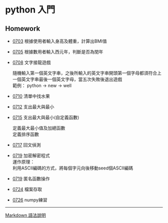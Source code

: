 # python 入門

## Homework
+ [0703](https://github.com/leeyu0911/MyPython/blob/master/homework/0703%EF%BC%BF%E8%BC%B8%E5%85%A5%E8%BA%AB%E9%AB%98%E9%AB%94%E9%87%8D%E8%A8%88%E7%AE%97BMI.py)
根據使用者輸入身高及體重，計算出BMI值

+ [0705](https://github.com/leeyu0911/MyPython/blob/master/homework/0705%EF%BC%BF%E8%BC%B8%E5%85%A5%E8%A5%BF%E5%85%83%E5%B9%B4%E5%88%A4%E6%96%B7%E6%98%AF%E5%90%A6%E7%82%BA%E9%96%8F%E5%B9%B4.py)
根據數用者輸入西元年，判斷是否為閏年

+ [0708](https://github.com/leeyu0911/MyPython/blob/master/homework/0708%EF%BC%BF%E5%AD%97%E4%B8%B2%E6%96%87%E5%AD%97%E6%8E%A5%E9%BE%8D.py)
文字接龍遊戲

    隨機輸入第一個英文字串，之後所輸入的英文字串開頭第一個字母都須符合上一個英文字串最後一個英文字母，當五次失敗後退出遊戲  
    範例：
    python -> new -> well

+ [0710](https://github.com/leeyu0911/MyPython/blob/master/homework/0710%EF%BC%BF%E6%B8%85%E5%96%AE%E4%B8%AD%E6%89%BE%E6%B0%B4%E6%9E%9C.py)
  清單中找水果

+ [0712](https://github.com/leeyu0911/MyPython/blob/master/homework/0712%EF%BC%BF%E6%94%AF%E5%87%BA%E6%9C%80%E5%A4%A7%E8%88%87%E6%9C%80%E5%B0%8F.py)
  支出最大與最小


+ [0715](https://github.com/leeyu0911/MyPython/blob/master/homework/0715%EF%BC%BF%E6%94%AF%E5%87%BA%E6%9C%80%E5%A4%A7%E6%9C%80%E5%B0%8F(%E8%87%AA%E5%AE%9A%E7%BE%A9%E5%87%BD%E6%95%B8).py)
    支出最大與最小(自定義函數)  

    定義最大最小值及加總函數  
    定義排序函數
    
+ [0717](https://github.com/leeyu0911/MyPython/blob/master/homework/0717＿回文偵測.py)
    回文偵測
    
+ [0719](https://github.com/leeyu0911/MyPython/blob/master/homework/0719__加密解密程式.py)
    加密解密程式  
    運作原理：  
    利用ASCII編碼的方式，將每個字元向後移動seed個ASCII編碼
    
    
+ [0719](https://github.com/leeyu0911/MyPython/blob/master/homework/0719＿匿名函數操作.py)
    匿名函數操作
    
+ [0724](https://github.com/leeyu0911/MyPython/tree/master/homework/0724＿檔案存取)
    檔案存取

+ [0726](https://github.com/leeyu0911/MyPython/blob/master/homework/0726%EF%BC%BF%E4%BA%BA%E6%95%B8%E7%B5%B1%E8%A8%88.py)
        numpy練習
***
[Markdown 語法說明](http://markdown.tw/ "Title")
